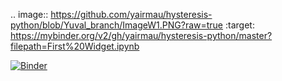 .. image:: https://github.com/yairmau/hysteresis-python/blob/Yuval_branch/ImageW1.PNG?raw=true
 :target: https://mybinder.org/v2/gh/yairmau/hysteresis-python/master?filepath=First%20Widget.ipynb
 
 [![Binder](https://github.com/yairmau/hysteresis-python/blob/Yuval_branch/ImageW1.PNG?raw=true)](https://mybinder.org/v2/gh/yairmau/hysteresis-python/master?filepath=First%20Widget.ipynb)
